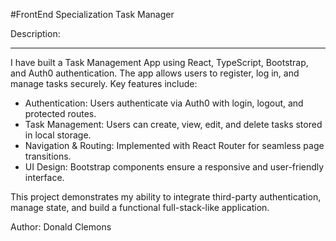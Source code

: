 #FrontEnd Specialization Task Manager


Description:

---

I have built a Task Management App using React, TypeScript, Bootstrap, and Auth0 authentication. The app allows users to register, log in, and manage tasks securely. 
Key features include:  

- Authentication: Users authenticate via Auth0 with login, logout, and protected routes.  
- Task Management: Users can create, view, edit, and delete tasks stored in local storage.  
- Navigation & Routing: Implemented with React Router for seamless page transitions.  
- UI Design: Bootstrap components ensure a responsive and user-friendly interface.  

This project demonstrates my ability to integrate third-party authentication, manage state, and build a functional full-stack-like application.

Author: Donald Clemons
